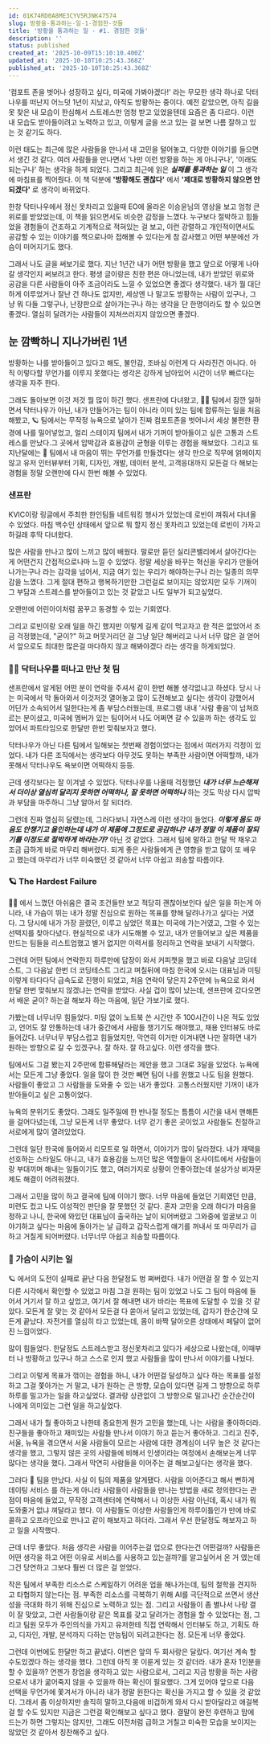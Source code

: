 ```yaml
---
id: 01K74RD0A8ME3CYV5RJNK47574
slug: 방황을-통과하는-일-1-경험한-것들
title: '방황을 통과하는 일 - #1. 경험한 것들'
description: ''
status: published
created_at: '2025-10-09T15:10:10.400Z'
updated_at: '2025-10-10T10:25:43.368Z'
published_at: '2025-10-10T10:25:43.368Z'
---
```


'컴포트 존을 벗어나 성장하고 싶다, 미국에 가봐야겠다!' 라는 무모한 생각 하나로 닥터나우를 떠난지 어느덧 1년이 지났고, 아직도 방황하는 중이다. 예전 같았으면, 아직 길을 못 찾은 내 모습이 한심해서 스트레스만 엄청 받고 있었을텐데 요즘은 좀 다르다. 이런 내 모습도 받아들이려고 노력하고 있고, 이렇게 글을 쓰고 있는 걸 보면 나름 잘하고 있는 것 같기도 하다.

이런 태도는 최근에 많은 사람들을 만나서 내 고민을 털어놓고, 다양한 이야기를 들으면서 생긴 것 같다. 여러 사람들을 만나면서 '나만 이런 방황을 하는 게 아니구나', '이래도 되는구나' 하는 생각을 하게 되었다. 그리고 최근에 읽은 _**실패를 통과하는 일**_ 이 그 생각에 마침표를 찍어줬다. 이 책 덕분에 **'방황해도 괜찮다'** 에서 **'제대로 방황하지 않으면 안 되겠다'** 로 생각이 바뀌었다. 

한창 닥터나우에서 정신 못차리고 있을때 EO에 올라온 이승윤님의 영상을 보고 엄청 큰 위로를 받았었는데, 이 책을 읽으면서도 비슷한 감정을 느꼈다. 누구보다 절박하고 힘들었을 경험들이 건조하고 기계적으로 적혀있는 걸 보고, 이런 강렬하고 개인적이면서도 공감할 수 있는 이야기를 책으로나마 접해볼 수 있다는게 참 감사했고 어떤 부분에선 가슴이 미어지기도 했다. 

그래서 나도 글을 써보기로 했다. 지난 1년간 내가 어떤 방황을 했고 앞으로 어떻게 나아갈 생각인지 써보려고 한다. 평생 글이랑은 친한 편은 아니었는데, 내가 받았던 위로와 공감을 다른 사람들이 아주 조금이라도 느낄 수 있었으면 좋겠다 생각했다. 내가 뭘 대단하게 이루었거나 잘난 건 하나도 없지만, 세상엔 나 말고도 방황하는 사람이 있구나, 그냥 뭐 다들 그렇구나, 난장판으로 살아가는구나 하는 생각을 단 한명이라도 할 수 있으면 좋겠다. 열심히 달려가는 사람들이 지쳐쓰러지지 않았으면 좋겠다.

## 눈 깜빡하니 지나가버린 1년

방황하는 나를 받아들이고 있다고 해도, 불안감, 조바심 이런게 다 사라진건 아니다. 아직 이렇다할 무언가를 이루지 못했다는 생각은 강하게 남아있어 시간이 너무 빠르다는 생각을 자주 한다. 

그래도 돌아보면 이것 저것 뭘 많이 하긴 했다. 샌프란에 다녀왔고, 👨‍🏫 팀에서 잠깐 일하면서 닥터나우가 아닌, 내가 만들어가는 팀이 아니라 이미 있는 팀에 합류하는 일을 처음 해봤고, 🪐 팀에서는 무작정 뉴욕으로 날아가 진짜 컴포트존을 벗어나서 세상 불편한 환경에 나를 밀어넣었고, 얼리 스테이지 팀에서 내가 기꺼이 받아들이고 싶은 고통과 스트레스를 만났다.그 곳에서 압박감과 효용감이 균형을 이루는 경험을 해보았다. 그리고 또 지난달에는 🤝 팀에서 내 마음이 뛰는 무언가를 만들겠다는 생각 만으로 직무에 얽메이지 않고 유저 인터뷰부터 기획, 디자인, 개발, 데이터 분석, 고객응대까지 모든걸 다 해보는 경험을 정말 오랜만에 다시 한번 해볼 수 있었다. 

### 샌프란

KVIC이랑 링글에서 주최한 한인팀들 네트워킹 행사가 있었는데 로빈이 껴줘서 다녀올 수 있었다. 마침 백수인 상태에서 앞으로 뭐 할지 정신 못차리고 있었는데 로빈이 가자고 하길래 후딱 다녀왔다. 

많은 사람을 만나고 많이 느끼고 많이 배웠다. 말로만 듣던 실리콘밸리에서 살아간다는게 어떤건지 간접적으로나마 느낄 수 있었다. 정말 세상을 바꾸는 혁신을 우리가 만들어 나가는구나 라는 감각을 넘어서, 지금 여기 있는 우리가 해야하는구나 라는 일종의 의무감을 느꼈다. 그게 절대 편하고 행복하기만한 그런걸로 보이지는 않았지만 모두 기꺼이 그 부담과 스트레스를 받아들이고 있는 것 같았고 나도 일부가 되고싶었다. 

오랜만에 어린아이처럼 꿈꾸고 동경할 수 있는 기회였다. 

그리고 로빈이랑 오래 일을 하긴 했지만 이렇게 길게 같이 먹고자고 한 적은 없었어서 조금 걱정했는데, "굳이?" 하고 머뭇거리던 걸 그냥 일단 해버리고 나서 너무 많은 걸 얻어서 앞으로도 최대한 많은걸 마다하지 않고 해봐야겠다 라는 생각을 하게되었다.

### 👨‍🏫 닥터나우를 떠나고 만난 첫 팀

샌프란에서 알게된 어떤 분이 연락을 주셔서 같이 한번 해볼 생각없냐고 하셨다. 당시 나는 미국에서 막 돌아와서 이것저것 열어놓고 많이 도전해보고 싶다는 생각이 강했어서 어딘가 소속되어서 일한다는게 좀 부담스러웠는데, 프로그램 내내 '사람 좋음'이 넘쳐흐르는 분이셨고, 미국에 멤버가 있는 팀이어서 나도 어쩌면 갈 수 있을까 하는 생각도 있었어서 파트타임으로 한달만 한번 맞춰보자고 했다. 

닥터나우가 아닌 다른 팀에서 일해보는 첫번째 경험이었다는 점에서 여러가지 걱정이 있었다. 내가 다른 조직에서는 생각보다 아무것도 못하는 부족한 사람이면 어떡할까, 내가 못해서 닥터나우도 욕보이면 어떡하지 등등. 

근데 생각보다는 잘 이겨낼 수 있었다. 닥터나우를 나올때 걱정했던 _**내가 너무 느슨해져서 더이상 열심히 달리지 못하면 어떡하나, 잘 못하면 어떡하나**_ 하는 것도 막상 다시 압박과 부담을 마주하니 그냥 알아서 잘 되더라. 

그런데 진짜 열심히 달렸는데, 그러다보니 자연스레 이런 생각이 들었다. _**이렇게 몸도 마음도 안챙기고 올인하는데 내가 이 제품에 그정도로 공감하나? 내가 정말 이 제품이 잘되기를 이정도로 절박하게 바라는가?**_ 아닌 것 같았다. 그래서 팀에 말하고 한달 딱 채우고 조금 급하게 바로 마무리 해버렸다. 되게 좋은 사람들에게 큰 영향을 받고 많이 또 배우고 했는데 마무리가 너무 미숙했던 것 같아서 너무 아쉽고 죄송할 따름이다.

### 🪐 The Hardest Failure

👨‍🏫 에서 느꼈던 아쉬움은 결국 조건들만 보고 적당히 괜찮아보인다 싶은 일을 하는게 아니라, 내 가슴이 뛰는 내가 정말 진심으로 원하는 목표를 향해 달려나가고 싶다는 거였다. 그 당시에 내가 가장 끌렸던, 이루고 싶었던 목표는 미국에 가는거였고, 그럴 수 있는 선택지를 찾아다녔다. 현실적으로 내가 시도해볼 수 있고, 내가 만들어보고 싶은 제품을 만드는 팀들을 리스트업했고 별거 없지만 이력서를 정리하고 연락을 보내기 시작했다. 

그런데 어떤 팀에서 연락한지 하루만에 답장이 와서 커피챗을 했고 바로 다음날 코딩테스트, 그 다음날 한번 더 코딩테스트 그리고 며칠뒤에 마침 한국에 오시는 대표님과 미팅 이렇게 타다다닥 급속도로 진행이 되었고, 처음 연락이 닿은지 2주만에 뉴욕으로 와서 한달 한번 맞춰보지 않겠냐는 연락을 받았다. 사실 겁이 많이 났는데, 샌프란에 갔다오면서 배운 굳이? 하는걸 해보자 하는 마음에, 일단 가보기로 했다. 

가봤는데 너무너무 힘들었다. 미팅 없이 노트북 쓴 시간만 주 100시간이 나온 적도 있었고, 언어도 잘 안통하는데 내가 중간에서 사람들 챙기기도 해야했고, 채용 인터뷰도 바로 들어갔다. 너무너무 부담스럽고 힘들었지만, 막연히 이거만 이겨내면 나만 잘하면 내가 원하는 방향으로 갈 수 있겠구나. 잘 하자. 잘 하고싶다. 이런 생각을 했다. 

팀에서도 그걸 봤는지 2주만에 합류해달라는 제안을 했고 그대로 3달을 있었다. 뉴욕에서는 모든게 그냥 좋았다. 일을 많이 한 것만 빼면 팀이 나를 원했고 나도 팀을 원했다. 사람들이 좋았고 그 사람들을 도와줄 수 있는 내가 좋았다. 고통스러웠지만 기꺼이 내가 받아들이고 싶은 고통이었다. 

뉴욕의 분위기도 좋았다. 그래도 일주일에 한 반나절 정도는 틈틈이 시간을 내서 맨해튼을 걸어다녔는데, 그냥 모든게 너무 좋았다. 너무 걷기 좋은 곳이었고 사람들도 친절하고 서로에게 많이 열려있었다. 

그런데 일단 한국에 들어와서 리모트로 일 하면서, 이야기가 많이 달라졌다. 내가 재택을 선호하는 스타일도 아니고, 내가 효용감을 느끼던 많은 역할들이 온사이트에서 사람들이랑 부대끼며 해내는 일들이기도 했고, 여러가지로 상황이 안좋아졌는데 설상가상 비자문제도 해결이 어려워졌다. 

그래서 고민을 많이 하고 결국에 팀에 이야기 했다. 너무 마음에 들었던 기회였던 만큼, 미련도 컸고 나도 이성적인 판단을 잘 못했던 것 같다. 혼자 고민을 오래 하다가 마음을 정하고 나니, 한국에 와있던 대표님이 출국하는 날이 되어버렸고 그와중에 얼굴보고 이야기하고 싶다는 마음에 돌아가는 날 급하고 갑작스럽게 얘기를 꺼내서 또 마무리가 급하고 거칠게 되어버렸다. 너무너무 아쉽고 죄송할 따름이다.

### 🤝 가슴이 시키는 일

🪐 에서의 도전이 실패로 끝난 다음 한달정도 벙 쪄버렸다. 내가 어떤걸 잘 할 수 있는지 다른 시각에서 확인할 수 있었고 마침 그걸 원하는 팀이 있었고 나도 그 팀이 마음에 들어서 거기서 잘 하고 싶었고, 여기서 잘 해내면 내가 바라는 목표에 도달할 수 있을 것 같았다. 모든게 잘 맞는 것 같아서 모든걸 다 쏟아서 달리고 있었는데, 갑자기 한순간에 모든게 끝났다. 자전거를 열심히 타고 있었는데, 몸이 바짝 달아오른 상태에서 페달이 없어진 느낌이었다. 

많이 힘들었다. 한달정도 스트레스받고 정신못차리고 있다가 세상으로 나왔는데, 이때부터 나 방황하고 있구나 하고 스스로 인지 했고 사람들을 많이 만나서 이야기를 나눴다. 

그리고 이렇게 목표가 꺾이는 경험을 하니, 내가 어떤걸 달성하고 싶다 하는 목표를 설정하고 그걸 쫓아가는 거 말고, 내가 원하는 큰 방향, 모습이 있다면 길게 그 방향으로 하루하루를 밀고가는 일을  하고싶었다. 결과랑 상관없이 그 방향으로 밀고나간 순간순간이 나에게 의미있는 그런 일을 하고싶었다.

그래서 내가 뭘 좋아하고 나한테 중요한게 뭔가 고민을 했는데, 나는 사람을 좋아하더라. 친구들을 좋아하고 재미있는 사람들 만나서 이야기 하고 듣는거 좋아하고. 그리고 진주, 서울, 뉴욕을 겪으면서 서울 사람들이 모르는 사람에 대한 경계심이 너무 높은 것 같다는 생각을 했고, 그렇지 않은 곳의 사람들에 비해서 인생이라는 여정에서 손해보는게 너무 많다는 생각을 했다. 그래서 막연히 사람들을 이어주는 걸 해보고싶다는 생각을 했다.

그러다 🤝 팀을 만났다. 사실 이 팀의 제품을 알게됐다. 사람을 이어준다고 해서 뻔하게 데이팅 서비스 를 하는게 아니라 사람들이 사람들을 만나는 방법을 새로 정의한다는 관점이 마음에 들었고, 무작정 고객센터에 연락해서 나 이상한 사람 아닌데, 혹시 내가 뭐 도와줄거 없냐 껴달라고 했다. 이 사람들도 이상한 사람들인게 하루이틀인가 만에 바로 콜하고 오프라인으로 만나고 같이 해보자고 하더라. 그래서 우선 한달정도 해보자고 하고 일을 시작했다. 

근데 너무 좋았다. 처음 생각은 사람을 이어주는걸 업으로 한다는건 어떤걸까? 사람들은 어떤 생각을 하고 어떤 이유로 서비스를 사용하고 있는걸까?를 알고싶어서 온 거 였는데 그건 당연하고 그보다 훨씬 더 많은 걸 얻었다. 

작은 팀에서 부족한 리소스로 스케일하기 어려운 업을 해나가는데, 팀의 철학을 견지하고 타협하지 않는다는 점. 부족한 리소스를 극복하기 위해 AI를 극단적으로 쓰면서 생산성을 극대화 하기 위해 진심으로 노력하고 있는 점. 그리고 사람들이 좀 별나서 나랑 결이 잘 맞았고, 그런 사람들이랑 같은 목표를 갖고 달려가는 경험을 할 수 있었다는 점, 그리고 팀원 모두가 주인의식을 가지고 유저한테 직접 연락해서 인터뷰도 하고, 기획도 하고, 디자인, 개발, 분석까지 다하는 만능팀이 되려고한다는 점. 모든게 너무 좋았다.

그런데 이번에도 한달만 하고 끝냈다. 이번은 앞의 두 회사랑은 달랐다. 여기선 계속 할수도있겠다 하는 생각을 했다. 그런데 아직 못 이룬게 있는 것 같더라. 내가 혼자 1인분을 할 수 있을까? 언젠가 창업을 생각하고 있는 사람으로서, 그리고 지금 방황을 하는 사람으로서 내가 굶어죽지 않을 수 있을까 하는 확신이 필요했다. 그게 있어야 앞으로 다음 선택을 무언가에 쫓겨서가 아니라 내가 정말 원한다는 확신을 가지고 할 수 있을 것 같았다. 그래서 좀 이상하지만 솔직히 말하고,다음에 비겁하게 와서 다시 받아달라고 애걸복걸 할 수도 있지만 지금은 그런걸 확인해보고 싶다고 했다. 결말이 완전 후련하고 맘에 드는가 하면 그렇지는 않지만, 그래도 이전처럼 급하고 거칠고 미숙한 모습을 보이지는 않았던 것 같아서 칭찬해주고 싶다.
